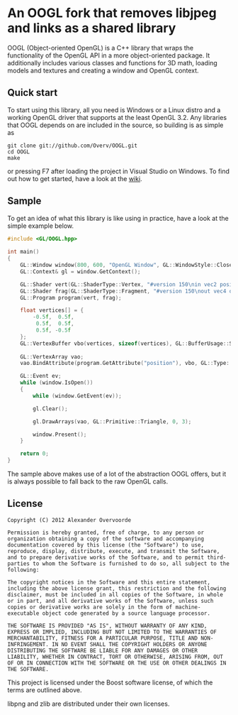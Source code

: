 # An OOGL fork that removes libjpeg and links as a shared library

OOGL (Object-oriented OpenGL) is a C++ library that wraps the functionality of the OpenGL API in a more object-oriented package. It additionally includes various classes and functions for 3D math, loading models and textures and creating a window and OpenGL context.

## Quick start

To start using this library, all you need is Windows or a Linux distro and a working OpenGL driver that supports at the least OpenGL 3.2. Any libraries that OOGL depends on are included in the source, so building is as simple as

	git clone git://github.com/Overv/OOGL.git
	cd OOGL
	make

or pressing F7 after loading the project in Visual Studio on Windows. To find out how to get started, have a look at the [wiki](https://github.com/Overv/OOGL/wiki).

## Sample

To get an idea of what this library is like using in practice, have a look at the simple example below.

```c++
#include <GL/OOGL.hpp>
	 
int main()
{
	GL::Window window(800, 600, "OpenGL Window", GL::WindowStyle::Close);
	GL::Context& gl = window.GetContext();

	GL::Shader vert(GL::ShaderType::Vertex, "#version 150\nin vec2 position; void main() { gl_Position = vec4(position, 0.0, 1.0); }");
	GL::Shader frag(GL::ShaderType::Fragment, "#version 150\nout vec4 outColor; void main() { outColor = vec4(1.0, 0.0, 0.0, 1.0); }");
	GL::Program program(vert, frag);

	float vertices[] = {
		-0.5f,  0.5f,
		 0.5f,  0.5f,
		 0.5f, -0.5f
	};
	GL::VertexBuffer vbo(vertices, sizeof(vertices), GL::BufferUsage::StaticDraw);
		
	GL::VertexArray vao;
	vao.BindAttribute(program.GetAttribute("position"), vbo, GL::Type::Float, 2, 0, 0);

	GL::Event ev;
	while (window.IsOpen())
	{
		while (window.GetEvent(ev));

		gl.Clear();

		gl.DrawArrays(vao, GL::Primitive::Triangle, 0, 3);

		window.Present();
	}

	return 0;
}
```

The sample above makes use of a lot of the abstraction OOGL offers, but it is always possible to fall back to the raw OpenGL calls.

## License

    Copyright (C) 2012 Alexander Overvoorde
    
    Permission is hereby granted, free of charge, to any person or organization obtaining a copy of the software and accompanying documentation covered by this license (the "Software") to use, reproduce, display, distribute, execute, and transmit the Software, and to prepare derivative works of the Software, and to permit third-parties to whom the Software is furnished to do so, all subject to the following:
    
    The copyright notices in the Software and this entire statement, including the above license grant, this restriction and the following disclaimer, must be included in all copies of the Software, in whole or in part, and all derivative works of the Software, unless such copies or derivative works are solely in the form of machine-executable object code generated by a source language processor.
    
    THE SOFTWARE IS PROVIDED "AS IS", WITHOUT WARRANTY OF ANY KIND, EXPRESS OR IMPLIED, INCLUDING BUT NOT LIMITED TO THE WARRANTIES OF MERCHANTABILITY, FITNESS FOR A PARTICULAR PURPOSE, TITLE AND NON-INFRINGEMENT. IN NO EVENT SHALL THE COPYRIGHT HOLDERS OR ANYONE DISTRIBUTING THE SOFTWARE BE LIABLE FOR ANY DAMAGES OR OTHER LIABILITY, WHETHER IN CONTRACT, TORT OR OTHERWISE, ARISING FROM, OUT OF OR IN CONNECTION WITH THE SOFTWARE OR THE USE OR OTHER DEALINGS IN THE SOFTWARE.

This project is licensed under the Boost software license, of which the terms are outlined above.

libpng and zlib are distributed under their own licenses.
